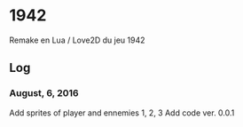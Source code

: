 # 1942
Remake en Lua / Love2D du jeu 1942

## Log

### August, 6, 2016

Add sprites of player and ennemies 1, 2, 3
Add code ver. 0.0.1

